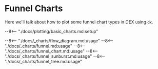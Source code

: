 # Funnel Charts

Here we'll talk about how to plot some funnel chart types in DEX using `dx`.

--8<-- "./docs/plotting/basic_charts.md:setup"

--8<-- "./docs/_charts/flow_diagram.md:usage"
--8<-- "./docs/_charts/funnel.md:usage"
--8<-- "./docs/_charts/funnel_chart.md:usage"
--8<-- "./docs/_charts/funnel_sunburst.md:usage"
--8<-- "./docs/_charts/funnel_tree.md:usage"
